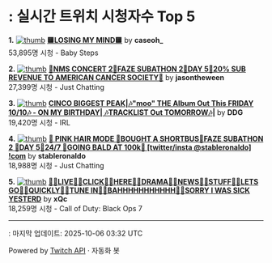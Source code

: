 # : 실시간 트위치 시청자수 Top 5

**1.** [![thumb](https://static-cdn.jtvnw.net/previews-ttv/live_user_caseoh_-320x180.jpg)](https://twitch.tv/caseoh_)
**[🟨LOSING MY MIND🟨](https://twitch.tv/caseoh_)** by **caseoh_**<br>53,895명 시청  - Baby Steps

**2.** [![thumb](https://static-cdn.jtvnw.net/previews-ttv/live_user_jasontheween-320x180.jpg)](https://twitch.tv/jasontheween)
**[🔴NMS CONCERT 2🔴FAZE SUBATHON 2🔴DAY 5🔴20% SUB REVENUE TO AMERICAN CANCER SOCIETY🔴](https://twitch.tv/jasontheween)** by **jasontheween**<br>27,399명 시청  - Just Chatting

**3.** [![thumb](https://static-cdn.jtvnw.net/previews-ttv/live_user_ddg-320x180.jpg)](https://twitch.tv/DDG)
**[CINCO BIGGEST PEAK|🎶"moo" THE Album Out This FRIDAY 10/10🎶 - ON MY BIRTHDAY| 🎶TRACKLIST Out TOMORROW🎶|](https://twitch.tv/DDG)** by **DDG**<br>19,420명 시청  - IRL

**4.** [![thumb](https://static-cdn.jtvnw.net/previews-ttv/live_user_stableronaldo-320x180.jpg)](https://twitch.tv/stableronaldo)
**[🦑 PINK HAIR MODE 🦑BOUGHT A SHORTBUS🦑FAZE SUBATHON 2 🦑DAY 5🦑24/7 🦑GOING BALD AT 100k🦑 [twitter/insta @stableronaldo] !com](https://twitch.tv/stableronaldo)** by **stableronaldo**<br>18,988명 시청  - Just Chatting

**5.** [![thumb](https://static-cdn.jtvnw.net/previews-ttv/live_user_xqc-320x180.jpg)](https://twitch.tv/xQc)
**[🦸‍♂️LIVE🦸‍♂️CLICK🦸‍♂️HERE🦸‍♂️DRAMA🦸‍♂️NEWS🦸‍♂️STUFF🦸‍♂️LETS GO🦸‍♂️QUICKLY🦸‍♂️TUNE IN🦸‍♂️BAHHHHHHHHHHH🦸‍♂️SORRY I WAS SICK YESTERD](https://twitch.tv/xQc)** by **xQc**<br>18,259명 시청  - Call of Duty: Black Ops 7


---
: 마지막 업데이트: 2025-10-06 03:32 UTC

Powered by [Twitch API](https://dev.twitch.tv/docs/api/reference) · 자동화 봇